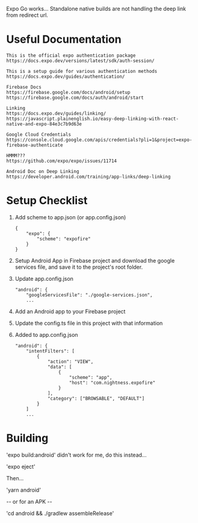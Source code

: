 Expo Go works... Standalone native builds are not handling the deep link from redirect url.

Useful Documentation
===
    This is the official expo authentication package
    https://docs.expo.dev/versions/latest/sdk/auth-session/

    This is a setup guide for various authentication methods
    https://docs.expo.dev/guides/authentication/

    Firebase Docs
    https://firebase.google.com/docs/android/setup
    https://firebase.google.com/docs/auth/android/start

    Linking
    https://docs.expo.dev/guides/linking/
    https://javascript.plainenglish.io/easy-deep-linking-with-react-native-and-expo-84e3c7b9d63e

    Google Cloud Credentials
    https://console.cloud.google.com/apis/credentials?pli=1&project=expo-firebase-authenticate

    HMMM???
    https://github.com/expo/expo/issues/11714

    Android Doc on Deep Linking
    https://developer.android.com/training/app-links/deep-linking

    
Setup Checklist
===
1. Add scheme to app.json (or app.config.json)
    ```
    {
        "expo": {
            "scheme": "expofire"
        }
    }

2. Setup Android App in Firebase project and download the google services file, and save it to the project's root folder.
3. Update app.config.json
    ```
    "android": {
		"googleServicesFile": "./google-services.json",
        ...

4. Add an Android app to your Firebase project
5. Update the config.ts file in this project with that information

6. Added to app.config.json

    ```
    "android": {
        "intentFilters": [
            {
                "action": "VIEW",
                "data": [
                    {
                        "scheme": "app",
                        "host": "com.nightness.expofire"
                    }
                ],
                "category": ["BROWSABLE", "DEFAULT"]
            }
        ]
        ...

Building
===

'expo build:android' didn't work for me, do this instead...

'expo eject'

Then...

'yarn android'

-- or for an APK --

'cd android && ./gradlew assembleRelease'
